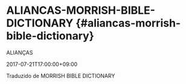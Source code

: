 # ALIANCAS-MORRISH-BIBLE-DICTIONARY {#aliancas-morrish-bible-dictionary}

ALIANÇAS

2017-07-21T17:00:00+09:00

Traduzido de MORRISH BIBLE DICTIONARY